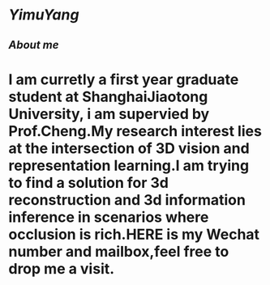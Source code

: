 ***YimuYang***
======================
***About me***
----------------------
# I am curretly a first year graduate student at ShanghaiJiaotong University, i am supervied by Prof.Cheng.My research interest lies at the intersection of 3D vision and representation learning.I am trying to find a solution for 3d reconstruction and 3d information inference in scenarios where occlusion is rich.HERE is my Wechat number and mailbox,feel free to drop me a visit.
